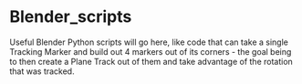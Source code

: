 # Blender_scripts
Useful Blender Python scripts will go here, like code that can take a single Tracking Marker and build out 4 markers out of its corners - the goal being to then create a Plane Track out of them and take advantage of the rotation that was tracked.
